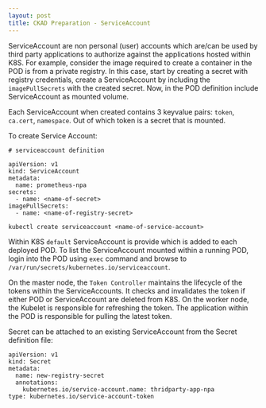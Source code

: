 ```yaml
---
layout: post
title: CKAD Preparation - ServiceAccount
---
```

<!-- Post Content -->

ServiceAccount are non personal (user) accounts which are/can be used by third party applications to authorize against the applications hosted within K8S. For example, consider the image required to create a container in the POD is from a private registry. In this case, start by creating a secret with registry credentials, create a ServiceAccount by including the `imagePullSecrets` with the created secret. Now, in the POD definition include ServiceAccount as mounted volume. 

Each ServiceAccount when created contains 3 keyvalue pairs: `token`, `ca.cert`, `namespace`. Out of which token is a secret that is mounted.

To create Service Account:

```
# serviceaccount definition

apiVersion: v1
kind: ServiceAccount
metadata:
  name: prometheus-npa
secrets:
  - name: <name-of-secret>
imagePullSecrets:
  - name: <name-of-registry-secret>
```

```
kubectl create serviceaccount <name-of-service-account>
```

Within K8S `default` ServiceAccount is provide which is added to each deployed POD. To list the ServiceAccount mounted within a running POD, login into the POD using `exec` command and browse to `/var/run/secrets/kubernetes.io/serviceaccount`.

On the master node, the `Token Controller` maintains the lifecycle of the tokens within the ServiceAccounts. It checks and invalidates the token if either POD or ServiceAccount are deleted from K8S. On the worker node, the Kubelet is responsible for refreshing the token. The application within the POD is responsible for pulling the latest token.

Secret can be attached to an existing ServiceAccount from the Secret definition file:

```
apiVersion: v1
kind: Secret
metadata:
  name: new-registry-secret
  annotations:
    kubernetes.io/service-account.name: thridparty-app-npa
type: kubernetes.io/service-account-token
```

